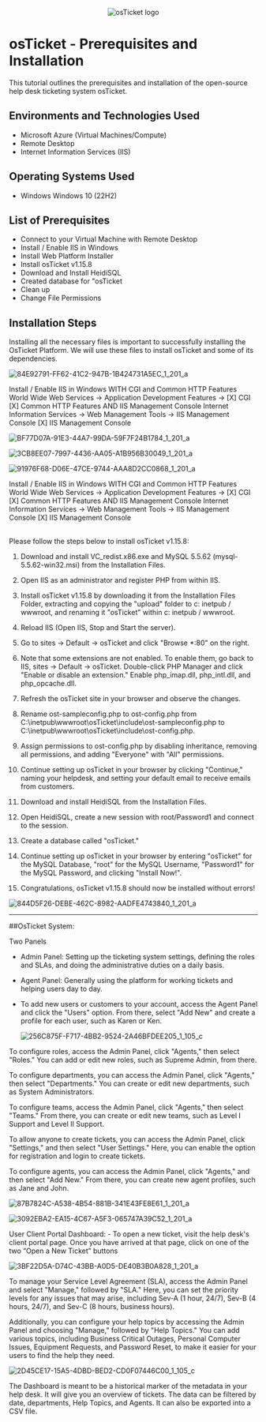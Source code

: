 <p align="center">
<img src="https://i.imgur.com/Clzj7Xs.png" alt="osTicket logo"/>
</p>

<h1>osTicket - Prerequisites and Installation</h1>
This tutorial outlines the prerequisites and installation of the open-source help desk ticketing system osTicket.<br />


<h2>Environments and Technologies Used</h2>

- Microsoft Azure (Virtual Machines/Compute)
- Remote Desktop
- Internet Information Services (IIS)

<h2>Operating Systems Used </h2>

- Windows Windows 10 (22H2)

<h2>List of Prerequisites</h2>

- Connect to your Virtual Machine with Remote Desktop
- Install / Enable IIS in Windows
- Install Web Platform Installer
- Install osTicket v1.15.8
- Download and Install HeidiSQL
- Created database for "osTicket
- Clean up 
- Change File Permissions

<h2>Installation Steps</h2>

<p>
  Installing all the necessary files is important to successfully installing the OsTicket Platform. We will use these files to install osTicket and some of its dependencies.


  ![84E92791-FF62-41C2-947B-1B424731A5EC_1_201_a](https://github.com/stevelloyd76/osticket-prereqs/assets/162848869/d9da9a56-9025-4620-80f9-a8d25b799551)

Install / Enable IIS in Windows WITH
CGI and Common HTTP Features
World Wide Web Services -> Application Development Features ->
[X] CGI
[X] Common HTTP Features
AND IIS Management Console
Internet Information Services -> Web Management Tools -> IIS Management Console
	[X] IIS Management Console

  ![BF77D07A-91E3-44A7-99DA-59F7F24B1784_1_201_a](https://github.com/stevelloyd76/osticket-prereqs/assets/162848869/23843ca9-c33e-4a84-8af6-97a76133a9d3)

  ![3CB8EE07-7997-4436-AA05-A1B956B30049_1_201_a](https://github.com/stevelloyd76/osticket-prereqs/assets/162848869/1b8395d0-0641-4aed-88b8-9f745f8e1617)

  ![91976F68-D06E-47CE-9744-AAA8D2CC0868_1_201_a](https://github.com/stevelloyd76/osticket-prereqs/assets/162848869/e9b5e09b-3f36-43da-a608-f9b5e0db6696)

<p>
Install / Enable IIS in Windows WITH
CGI and Common HTTP Features
World Wide Web Services -> Application Development Features ->
[X] CGI
[X] Common HTTP Features
AND IIS Management Console
Internet Information Services -> Web Management Tools -> IIS Management Console
	[X] IIS Management Console
</p>
<br />
Please follow the steps below to install osTicket v1.15.8:


1. Download and install VC_redist.x86.exe and MySQL 5.5.62 (mysql-5.5.62-win32.msi) from the Installation Files.


2. Open IIS as an administrator and register PHP from within IIS.


3. Install osTicket v1.15.8 by downloading it from the Installation Files Folder, extracting and copying the "upload" folder to c: inetpub / wwwroot, and renaming it "osTicket" within c: inetpub / wwwroot.


4. Reload IIS (Open IIS, Stop and Start the server).


5. Go to sites -> Default -> osTicket and click "Browse *:80" on the right.


6. Note that some extensions are not enabled. To enable them, go back to IIS, sites -> Default -> osTicket. Double-click PHP Manager and click "Enable or disable an extension." Enable php_imap.dll, php_intl.dll, and php_opcache.dll.


7. Refresh the osTicket site in your browser and observe the changes.


8. Rename ost-sampleconfig.php to ost-config.php from C:\inetpub\wwwroot\osTicket\include\ost-sampleconfig.php to C:\inetpub\wwwroot\osTicket\include\ost-config.php.


9. Assign permissions to ost-config.php by disabling inheritance, removing all permissions, and adding "Everyone" with "All" permissions.


10. Continue setting up osTicket in your browser by clicking "Continue," naming your helpdesk, and setting your default email to receive emails from customers.


11. Download and install HeidiSQL from the Installation Files.


12. Open HeidiSQL, create a new session with root/Password1 and connect to the session.


13. Create a database called "osTicket."


14. Continue setting up osTicket in your browser by entering "osTicket" for the MySQL Database, "root" for the MySQL Username, "Password1" for the MySQL Password, and clicking "Install Now!".


15. Congratulations, osTicket v1.15.8 should now be installed without errors!


<p>

  ![844D5F26-DEBE-462C-8982-AADFE4743840_1_201_a](https://github.com/stevelloyd76/osticket-prereqs/assets/162848869/24d884c8-4fcc-4ac7-87c1-b89cbe8dbe11)

_________________________
##OsTicket System:

Two Panels
- Admin Panel: Setting up the ticketing system settings, defining the roles and SLAs, and doing the administrative duties on a daily basis.

- Agent Panel: Generally using the platform for working 
tickets and helping users day to day.

- To add new users or customers to your account, access the Agent Panel and click the "Users" option. From there, select "Add New" and create a profile for each user, such as Karen or Ken.

  
  ![256C875F-F717-4BB2-9524-2A46BFDEE205_1_105_c](https://github.com/stevelloyd76/osticket-prereqs/assets/162848869/7f4166c7-c376-4ae7-9daa-34ded75c1496)


To configure roles, access the Admin Panel, click "Agents," then select "Roles." You can add or edit new roles, such as Supreme Admin, from there.

To configure departments, you can access the Admin Panel, click "Agents," then select "Departments." You can create or edit new departments, such as System Administrators.

To configure teams, access the Admin Panel, click "Agents," then select "Teams." From there, you can create or edit new teams, such as Level I Support and Level II Support.

To allow anyone to create tickets, you can access the Admin Panel, click "Settings," and then select "User Settings." Here, you can enable the option for registration and login to create tickets.

To configure agents, you can access the Admin Panel, click "Agents," and then select "Add New." From there, you can create new agent profiles, such as Jane and John.



  ![87B7824C-A538-4B54-881B-341E43FE8E61_1_201_a](https://github.com/stevelloyd76/osticket-prereqs/assets/162848869/de51ffc4-d0ec-4d29-95a3-76d00677edbb)


  ![3092EBA2-EA15-4C67-A5F3-065747A39C52_1_201_a](https://github.com/stevelloyd76/osticket-prereqs/assets/162848869/f72cf79a-500b-4abe-b0aa-3b0bc1a8421d)


User Client Portal Dashboard:
	- To open a new ticket, visit the help desk's client portal page. Once you have arrived at that page, click on one of the two “Open a New Ticket” buttons

  ![3BF22D5A-D74C-43BB-A0D5-DE40B3B0A828_1_201_a](https://github.com/stevelloyd76/osticket-prereqs/assets/162848869/40a70351-ee7c-4b27-9530-030651144aa1)


To manage your Service Level Agreement (SLA), access the Admin Panel and select "Manage," followed by "SLA." Here, you can set the priority levels for any issues that may arise, including Sev-A (1 hour, 24/7), Sev-B (4 hours, 24/7), and Sev-C (8 hours, business hours).

Additionally, you can configure your help topics by accessing the Admin Panel and choosing "Manage," followed by "Help Topics." You can add various topics, including Business Critical Outages, Personal Computer Issues, Equipment Requests, and Password Reset, to make it easier for your users to find the help they need.


  ![2D45CE17-15A5-4DBD-BED2-CD0F07446C00_1_105_c](https://github.com/stevelloyd76/osticket-prereqs/assets/162848869/11e5d32f-0ff1-4fac-82ad-d40145f28d10)


<p>
The Dashboard is meant to be a historical marker of the metadata in your help desk. It will give you an overview of tickets. The data can be filtered by date, departments, Help Topics, and Agents. It can also be exported into a CSV file.
</p>
<br />
